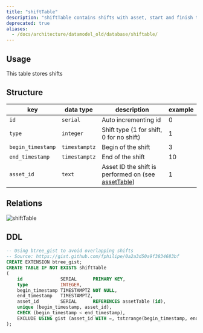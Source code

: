 ```yaml
---
title: "shiftTable"
description: "shiftTable contains shifts with asset, start and finish timestamp"
deprecated: true
aliases:
  - /docs/architecture/datamodel_old/database/shiftable/
---
```


## Usage

This table stores shifts

## Structure

| key               | data type     | description                                                          | example |
|-------------------|---------------|----------------------------------------------------------------------|---------|
| `id`              | `serial`      | Auto incrementing id                                                 | 0       |
| `type`            | `integer`     | Shift type (1 for shift, 0 for no shift)                             | 1       |
| `begin_timestamp` | `timestamptz` | Begin of the shift                                                   | 3       |
| `end_timestamp`   | `timestamptz` | End of the shift                                                     | 10      |
| `asset_id`        | `text`        | Asset ID the shift is performed on (see [assetTable](/docs/architecture/datamodel/database/assettable)) | 1       |

## Relations

![shiftTable](/images/architecture/datamodel/database/shifttable.png)

## DDL
```sql
-- Using btree_gist to avoid overlapping shifts
-- Source: https://gist.github.com/fphilipe/0a2a3d50a9f3834683bf
CREATE EXTENSION btree_gist;
CREATE TABLE IF NOT EXISTS shiftTable
(
    id              SERIAL      PRIMARY KEY,
    type            INTEGER,
    begin_timestamp TIMESTAMPTZ NOT NULL,
    end_timestamp   TIMESTAMPTZ,
    asset_id        SERIAL      REFERENCES assetTable (id),
    unique (begin_timestamp, asset_id),
    CHECK (begin_timestamp < end_timestamp),
    EXCLUDE USING gist (asset_id WITH =, tstzrange(begin_timestamp, end_timestamp) WITH &&)
);
```

